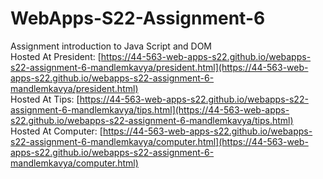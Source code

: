 # WebApps-S22-Assignment-6
Assignment introduction to Java Script and DOM
<br>
Hosted At President: [https://44-563-web-apps-s22.github.io/webapps-s22-assignment-6-mandlemkavya/president.html](https://44-563-web-apps-s22.github.io/webapps-s22-assignment-6-mandlemkavya/president.html)
<br>
Hosted At Tips: [https://44-563-web-apps-s22.github.io/webapps-s22-assignment-6-mandlemkavya/tips.html](https://44-563-web-apps-s22.github.io/webapps-s22-assignment-6-mandlemkavya/tips.html)
<br>
Hosted At Computer: [https://44-563-web-apps-s22.github.io/webapps-s22-assignment-6-mandlemkavya/computer.html](https://44-563-web-apps-s22.github.io/webapps-s22-assignment-6-mandlemkavya/computer.html)
